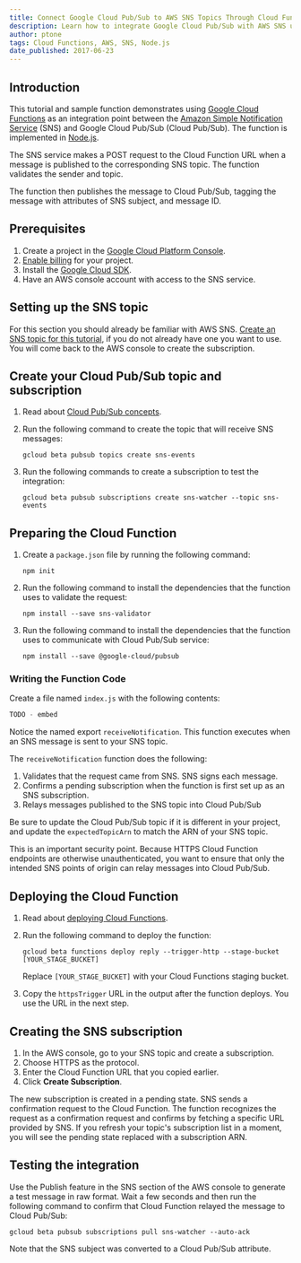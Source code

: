 ```yaml
---
title: Connect Google Cloud Pub/Sub to AWS SNS Topics Through Cloud Functions
description: Learn how to integrate Google Cloud Pub/Sub with AWS SNS using Google Cloud Functions.
author: ptone
tags: Cloud Functions, AWS, SNS, Node.js
date_published: 2017-06-23
---
```

## Introduction

This tutorial and sample function demonstrates using [Google Cloud
Functions][functions] as an integration point between the [Amazon Simple
Notification Service][sns] (SNS) and Google Cloud Pub/Sub (Cloud Pub/Sub). The
function is implemented in [Node.js][node].

[functions]: https://cloud.google.com/functions
[twilio]: https://www.twilio.com/
[node]: https://nodejs.org/en/
[sns]: https://aws.amazon.com/sns/

The SNS service makes a POST request to the Cloud Function URL when a
message is published to the corresponding SNS topic. The function validates the
sender and topic.

The function then publishes the message to Cloud Pub/Sub, tagging the message
with attributes of SNS subject, and message ID.

## Prerequisites

1.  Create a project in the [Google Cloud Platform Console][console].
1.  [Enable billing][billing] for your project.
1.  Install the [Google Cloud SDK][sdk].
1.  Have an AWS console account with access to the SNS service.

[console]: https://console.cloud.google.com/
[sdk]: https://cloud.google.com/sdk/
[billing]: https://support.google.com/cloud/answer/6293499#enable-billing


## Setting up the SNS topic

For this section you should already be familiar with AWS SNS.
[Create an SNS topic for this tutorial][sns-create], if you do not already have
one you want to use. You will come back to the AWS console to create the
subscription.

[sns-create]: http://docs.aws.amazon.com/sns/latest/dg/CreateTopic.html

## Create your Cloud Pub/Sub topic and subscription

1.  Read about [Cloud Pub/Sub concepts][pubsubconcepts].
1.  Run the following command to create the topic that will receive SNS messages:

        gcloud beta pubsub topics create sns-events

1.  Run the following commands to create a subscription to test the
	integration:

        gcloud beta pubsub subscriptions create sns-watcher --topic sns-events


## Preparing the Cloud Function

1.  Create a `package.json` file by running the following command:

        npm init

1.  Run the following command to install the dependencies that the function
	uses to validate the request:

        npm install --save sns-validator

1.  Run the following command to install the dependencies that the function
	uses to communicate with Cloud Pub/Sub service:

        npm install --save @google-cloud/pubsub

[AWS SNS]: https://aws.amazon.com/sns/

### Writing the Function Code

Create a file named `index.js` with the following contents:

[embedmd]:# (index.js)
```js
TODO - embed
```

Notice the named export `receiveNotification`. This function executes when an
SNS message is sent to your SNS topic.

The `receiveNotification` function does the following:

1.  Validates that the request came from SNS. SNS signs each message.
1.  Confirms a pending subscription when the function is first set up as an SNS
subscription.
1.  Relays messages published to the SNS topic into Cloud Pub/Sub

Be sure to update the Cloud Pub/Sub topic if it is different in your project, and
update the `expectedTopicArn` to match the ARN of your SNS topic.

This is an important security point. Because HTTPS Cloud Function endpoints are
otherwise unauthenticated, you want to ensure that only the intended SNS
points of origin can relay messages into Cloud Pub/Sub.

## Deploying the Cloud Function

1.  Read about [deploying Cloud Functions][deploying].
1.  Run the following command to deploy the function:

        gcloud beta functions deploy reply --trigger-http --stage-bucket [YOUR_STAGE_BUCKET]

    Replace `[YOUR_STAGE_BUCKET]` with your Cloud Functions staging bucket.

1.  Copy the `httpsTrigger` URL in the output after the function deploys. You
use the URL in the next step.

## Creating the SNS subscription

1.  In the AWS console, go to your SNS topic and create a subscription.
1.  Choose HTTPS as the protocol.
1.  Enter the Cloud Function URL that you copied earlier.
1.  Click **Create Subscription**.

The new subscription is created in a pending state. SNS sends a confirmation
request to the Cloud Function. The function recognizes the request as
a confirmation request and confirms by fetching a specific URL provided by SNS.
If you refresh your topic's subscription list in a moment, you will see the
pending state replaced with a subscription ARN.

## Testing the integration

Use the Publish feature in the SNS section of the AWS console to generate a test
message in raw format. Wait a few seconds and then run the following command to
confirm that Cloud Function relayed the message to Cloud Pub/Sub:

	gcloud beta pubsub subscriptions pull sns-watcher --auto-ack

Note that the SNS subject was converted to a Cloud Pub/Sub attribute.

[deploying]: https://cloud.google.com/functions/docs/deploying/filesystem
[pubsubconcepts]: https://cloud.google.com/pubsub/docs/overview#concepts
[ARN]: http://docs.aws.amazon.com/general/latest/gr/aws-arns-and-namespaces.html 
